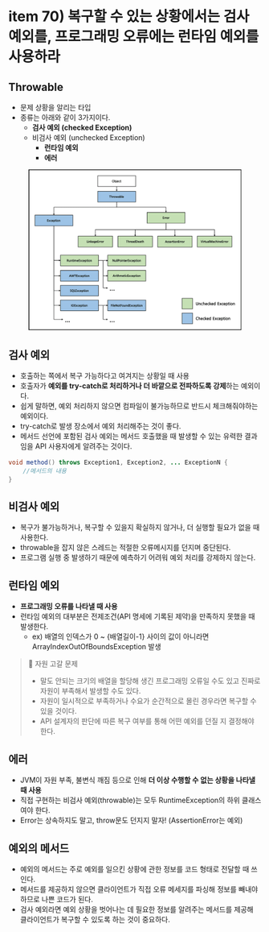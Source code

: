 # item 70) 복구할 수 있는 상황에서는 검사 예외를, 프로그래밍 오류에는 런타임 예외를 사용하라

## Throwable

* 문제 상황을 알리는 타입
* 종류는 아래와 같이 3가지이다.
  * **검사 예외 (checked Exception)**
  * 비검사 예외 (unchecked Exception)
    * **런타임 예외**
    * **에러**

<figure><img src="../../../.gitbook/assets/image (1) (1) (1) (1) (1) (1) (1) (1) (1) (1) (1) (1) (1) (1) (1) (1) (1) (1) (1) (1) (1) (1) (1) (1) (1).png" alt=""><figcaption></figcaption></figure>

## 검사 예외

* 호출하는 쪽에서 복구 가능하다고 여겨지는 상황일 때 사용
* 호출자가 **예외를 try-catch로 처리하거나 더 바깥으로 전파하도록 강제**하는 예외이다.
* 쉽게 말하면, 예외 처리하지 않으면 컴파일이 불가능하므로 반드시 체크해줘야하는 예외이다.
* try-catch로 발생 장소에서 예외 처리해주는 것이 좋다.
* 메서드 선언에 포함된 검사 예외는 메서드 호출했을 때 발생할 수 있는 유력한 결과임을 API 사용자에게 알려주는 것이다.

```java
void method() throws Exception1, Exception2, ... ExceptionN {
    //메서드의 내용
}
```

## 비검사 예외

* 복구가 불가능하거나, 복구할 수 있을지 확실하지 않거나, 더 실행할 필요가 없을 때 사용한다.
* throwable을 잡지 않은 스레드는 적절한 오류메시지를 던지며 중단된다.
* 프로그램 실행 중 발생하기 때문에 예측하기 어려워 예외 처리를 강제하지 않는다.

## 런타임 예외

* **프로그래밍 오류를 나타낼 때 사용**
* 런타임 예외의 대부분은 전제조건(API 명세에 기록된 제약)을 만족하지 못했을 때 발생한다.
  * ex) 배열의 인덱스가 0 \~ {배열길이-1} 사이의 값이 아니라면 ArrayIndexOutOfBoundsException 발생

> 🛑 자원 고갈 문제
>
> * 말도 안되는 크기의 배열을 할당해 생긴 프로그래밍 오류일 수도 있고 진짜로 자원이 부족해서 발생할 수도 있다.
> * 자원이 일시적으로 부족하거나 수요가 순간적으로 몰린 경우라면 복구할 수 있을 것이다.
> * API 설계자의 판단에 따른 복구 여부를 통해 어떤 예외를 던질 지 결정해야 한다.

## 에러

* JVM이 자원 부족, 불변식 깨짐 등으로 인해 **더 이상 수행할 수 없는 상황을 나타낼 때 사용**
* 직접 구현하는 비검사 예외(throwable)는 모두 RuntimeException의 하위 클래스여야 한다.
* Error는 상속하지도 말고, throw문도 던지지 말자! (AssertionError는 예외)

## 예외의 메서드

* 예외의 메서드는 주로 예외를 일으킨 상황에 관한 정보를 코드 형태로 전달할 때 쓰인다.
* 메서드를 제공하지 않으면 클라이언트가 직접 오류 메세지를 파싱해 정보를 빼내야 하므로 나쁜 코드가 된다.
* 검사 예외라면 예외 상황을 벗어나는 데 필요한 정보를 알려주는 메서드를 제공해 클라이언트가 복구할 수 있도록 하는 것이 중요하다.
